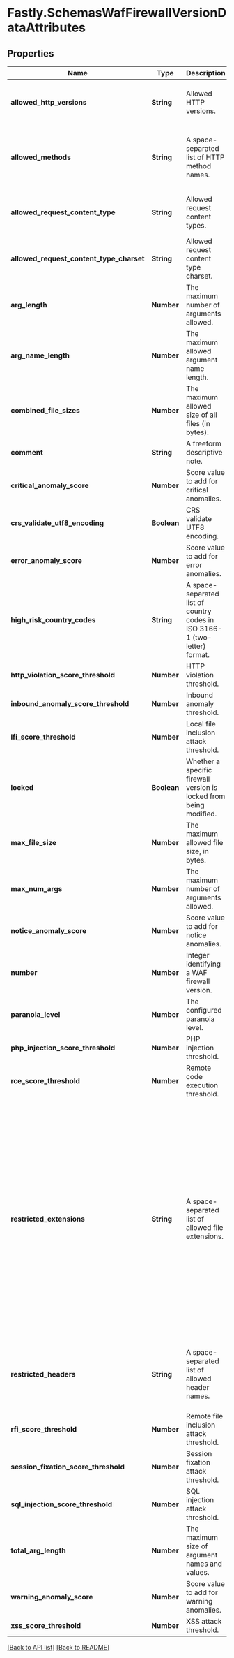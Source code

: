 # Fastly.SchemasWafFirewallVersionDataAttributes

## Properties

Name | Type | Description | Notes
------------ | ------------- | ------------- | -------------
**allowed_http_versions** | **String** | Allowed HTTP versions. | [optional] [default to &#39;HTTP/1.0 HTTP/1.1 HTTP/2&#39;]
**allowed_methods** | **String** | A space-separated list of HTTP method names. | [optional] [default to &#39;GET HEAD POST OPTIONS PUT PATCH DELETE&#39;]
**allowed_request_content_type** | **String** | Allowed request content types. | [optional] [default to &#39;application/x-www-form-urlencoded|multipart/form-data|text/xml|application/xml|application/x-amf|application/json|text/plain&#39;]
**allowed_request_content_type_charset** | **String** | Allowed request content type charset. | [optional] [default to &#39;utf-8|iso-8859-1|iso-8859-15|windows-1252&#39;]
**arg_length** | **Number** | The maximum number of arguments allowed. | [optional] [default to 400]
**arg_name_length** | **Number** | The maximum allowed argument name length. | [optional] [default to 100]
**combined_file_sizes** | **Number** | The maximum allowed size of all files (in bytes). | [optional] [default to 10000000]
**comment** | **String** | A freeform descriptive note. | [optional] 
**critical_anomaly_score** | **Number** | Score value to add for critical anomalies. | [optional] [default to 6]
**crs_validate_utf8_encoding** | **Boolean** | CRS validate UTF8 encoding. | [optional] 
**error_anomaly_score** | **Number** | Score value to add for error anomalies. | [optional] [default to 5]
**high_risk_country_codes** | **String** | A space-separated list of country codes in ISO 3166-1 (two-letter) format. | [optional] 
**http_violation_score_threshold** | **Number** | HTTP violation threshold. | [optional] 
**inbound_anomaly_score_threshold** | **Number** | Inbound anomaly threshold. | [optional] 
**lfi_score_threshold** | **Number** | Local file inclusion attack threshold. | [optional] 
**locked** | **Boolean** | Whether a specific firewall version is locked from being modified. | [optional] [default to false]
**max_file_size** | **Number** | The maximum allowed file size, in bytes. | [optional] [default to 10000000]
**max_num_args** | **Number** | The maximum number of arguments allowed. | [optional] [default to 255]
**notice_anomaly_score** | **Number** | Score value to add for notice anomalies. | [optional] [default to 4]
**number** | **Number** | Integer identifying a WAF firewall version. | [optional] [readonly] 
**paranoia_level** | **Number** | The configured paranoia level. | [optional] [default to 1]
**php_injection_score_threshold** | **Number** | PHP injection threshold. | [optional] 
**rce_score_threshold** | **Number** | Remote code execution threshold. | [optional] 
**restricted_extensions** | **String** | A space-separated list of allowed file extensions. | [optional] [default to &#39;.asa/ .asax/ .ascx/ .axd/ .backup/ .bak/ .bat/ .cdx/ .cer/ .cfg/ .cmd/ .com/ .config/ .conf/ .cs/ .csproj/ .csr/ .dat/ .db/ .dbf/ .dll/ .dos/ .htr/ .htw/ .ida/ .idc/ .idq/ .inc/ .ini/ .key/ .licx/ .lnk/ .log/ .mdb/ .old/ .pass/ .pdb/ .pol/ .printer/ .pwd/ .resources/ .resx/ .sql/ .sys/ .vb/ .vbs/ .vbproj/ .vsdisco/ .webinfo/ .xsd/ .xsx&#39;]
**restricted_headers** | **String** | A space-separated list of allowed header names. | [optional] [default to &#39;/proxy/ /lock-token/ /content-range/ /translate/ /if/&#39;]
**rfi_score_threshold** | **Number** | Remote file inclusion attack threshold. | [optional] 
**session_fixation_score_threshold** | **Number** | Session fixation attack threshold. | [optional] 
**sql_injection_score_threshold** | **Number** | SQL injection attack threshold. | [optional] 
**total_arg_length** | **Number** | The maximum size of argument names and values. | [optional] [default to 6400]
**warning_anomaly_score** | **Number** | Score value to add for warning anomalies. | [optional] 
**xss_score_threshold** | **Number** | XSS attack threshold. | [optional] 



[[Back to API list]](../../README.md#endpoints) [[Back to README]](../../README.md)
